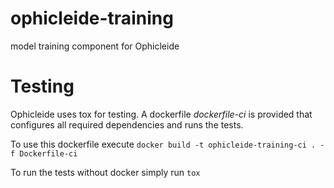 # ophicleide-training
model training component for Ophicleide 

# Testing
Ophicleide uses tox for testing. A dockerfile *dockerfile-ci* is provided that configures all required dependencies and runs the tests.

To use this dockerfile execute `docker build -t ophicleide-training-ci . -f Dockerfile-ci`

To run the tests without docker simply run `tox` 
